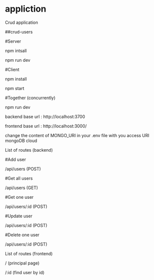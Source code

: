 # appliction
Crud application

##crud-users

#Server

npm intsall

npm run dev

#Client

npm install

npm start

#Together (concurrently)

npm run dev

backend base url : http://localhost:3700

frontend base url : http://localhost:3000/

change the content of MONGO_URI in your .env file with you access URI mongoDB cloud

List of routes (backend)

#Add user

/api/users (POST)

#Get all users

/api/users (GET)

#Get one user

/api/users/:id (POST)

#Update user

/api/users/:id (POST)

#Delete one user

/api/users/:id (POST)

List of routes (frontend)

/ (principal page)

/:id (find user by id)
